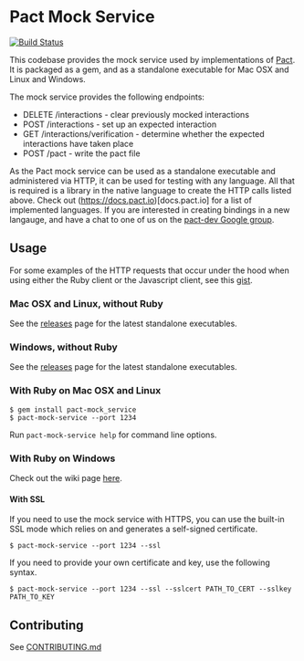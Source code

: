# Pact Mock Service

[![Build Status](https://travis-ci.org/pact-foundation/pact-mock_service.svg?branch=master)](https://travis-ci.org/pact-foundation/pact-mock_service)

This codebase provides the mock service used by implementations of [Pact][pact]. It is packaged as a gem, and as a standalone executable for Mac OSX and Linux and Windows.

The mock service provides the following endpoints:

* DELETE /interactions - clear previously mocked interactions
* POST /interactions - set up an expected interaction
* GET /interactions/verification - determine whether the expected interactions have taken place
* POST /pact - write the pact file

As the Pact mock service can be used as a standalone executable and administered via HTTP, it can be used for testing with any language. All that is required is a library in the native language to create the HTTP calls listed above. Check out (https://docs.pact.io)[docs.pact.io] for a list of implemented languages. If you are interested in creating bindings in a new langauge, and have a chat to one of us on the [pact-dev Google group][pact-dev].

## Usage

For some examples of the HTTP requests that occur under the hood when using either the Ruby client or the Javascript client, see this [gist](https://gist.github.com/bethesque/9d81f21d6f77650811f4).

### Mac OSX and Linux, without Ruby

See the [releases][releases] page for the latest standalone executables.

### Windows, without Ruby

See the [releases][releases] page for the latest standalone executables.

### With Ruby on Mac OSX and Linux

    $ gem install pact-mock_service
    $ pact-mock-service --port 1234

Run `pact-mock-service help` for command line options.

### With Ruby on Windows

Check out the wiki page [here][install-windows].

#### With SSL

If you need to use the mock service with HTTPS, you can use the built-in SSL mode which relies on and generates a self-signed certificate.

    $ pact-mock-service --port 1234 --ssl

If you need to provide your own certificate and key, use the following syntax.

    $ pact-mock-service --port 1234 --ssl --sslcert PATH_TO_CERT --sslkey PATH_TO_KEY

## Contributing

See [CONTRIBUTING.md](/CONTRIBUTING.md)

[pact]: https://github.com/realestate-com-au/pact
[releases]: https://github.com/pact-foundation/pact-mock_service/releases
[javascript]: https://github.com/DiUS/pact-consumer-js-dsl
[pact-dev]: https://groups.google.com/forum/#!forum/pact-dev
[install-windows]: https://github.com/bethesque/pact-mock_service/wiki/Installing-the-pact-mock_service-gem-on-Windows
[why-generated]: https://github.com/realestate-com-au/pact/wiki/FAQ#why-are-the-pacts-generated-and-not-static
